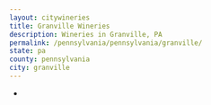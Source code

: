 ```yaml
---
layout: citywineries
title: Granville Wineries
description: Wineries in Granville, PA
permalink: /pennsylvania/pennsylvania/granville/
state: pa
county: pennsylvania
city: granville
---
```

-
